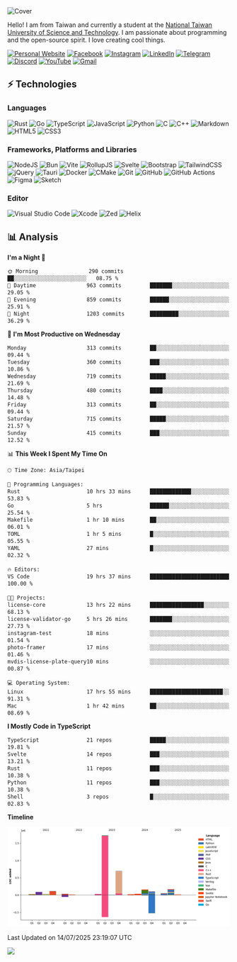 <picture>
  <source media="(prefers-color-scheme: dark)" srcset="https://github.com/CRT-HAO/CRT-HAO/assets/31580253/6f53f4ab-546f-4db7-9f30-2c5b0711c0a2">
  <img alt="Cover" src="https://github.com/CRT-HAO/CRT-HAO/assets/31580253/4efdfca0-1005-43ab-8c60-07e6973a89b2">
</picture>

Hello! I am from Taiwan and currently a student at the [National Taiwan University of Science and Technology](https://www.ntust.edu.tw/). I am passionate about programming and the open-source spirit. I love creating cool things.

[![Personal Website](https://img.shields.io/badge/Personal%20Website-%23000000.svg?style=for-the-badge)](https://hayden.tw/)
[![Facebook](https://img.shields.io/badge/Facebook-%231877F2.svg?style=for-the-badge&logo=Facebook&logoColor=white)](https://www.facebook.com/CRT.HAO.CHUN/)
[![Instagram](https://img.shields.io/badge/Instagram-%23E4405F.svg?style=for-the-badge&logo=Instagram&logoColor=white)](https://www.instagram.com/crt_hao/)
[![LinkedIn](https://img.shields.io/badge/linkedin-%230077B5.svg?style=for-the-badge&logo=linkedin&logoColor=white)](https://www.linkedin.com/in/crthao/)
[![Telegram](https://img.shields.io/badge/Telegram-2CA5E0?style=for-the-badge&logo=telegram&logoColor=white)](https://t.me/CRT_HAO)
[![Discord](https://img.shields.io/badge/Discord-%235865F2.svg?style=for-the-badge&logo=discord&logoColor=white)](https://discordapp.com/users/401324674371551234)
[![YouTube](https://img.shields.io/badge/YouTube-%23FF0000.svg?style=for-the-badge&logo=YouTube&logoColor=white)](https://www.youtube.com/channel/UC-WnTCkztbitHGXnmvipUUg)
[![Gmail](https://img.shields.io/badge/Gmail-D14836?style=for-the-badge&logo=gmail&logoColor=white)](mailto:m831718@gmail.com)

## ⚡ Technologies

### Languages

![Rust](https://img.shields.io/badge/rust-%23000000.svg?style=for-the-badge&logo=rust&logoColor=white)
![Go](https://img.shields.io/badge/go-%2300ADD8.svg?style=for-the-badge&logo=go&logoColor=white)
![TypeScript](https://img.shields.io/badge/typescript-%23007ACC.svg?style=for-the-badge&logo=typescript&logoColor=white)
![JavaScript](https://img.shields.io/badge/javascript-%23323330.svg?style=for-the-badge&logo=javascript&logoColor=%23F7DF1E)
![Python](https://img.shields.io/badge/python-3670A0?style=for-the-badge&logo=python&logoColor=ffdd54)
![C](https://img.shields.io/badge/c-%2300599C.svg?style=for-the-badge&logo=c&logoColor=white)
![C++](https://img.shields.io/badge/c++-%2300599C.svg?style=for-the-badge&logo=c%2B%2B&logoColor=white)
![Markdown](https://img.shields.io/badge/markdown-%23000000.svg?style=for-the-badge&logo=markdown&logoColor=white)
![HTML5](https://img.shields.io/badge/html5-%23E34F26.svg?style=for-the-badge&logo=html5&logoColor=white)
![CSS3](https://img.shields.io/badge/css3-%231572B6.svg?style=for-the-badge&logo=css3&logoColor=white)

### Frameworks, Platforms and Libraries

![NodeJS](https://img.shields.io/badge/node.js-6DA55F?style=for-the-badge&logo=node.js&logoColor=white)
![Bun](https://img.shields.io/badge/Bun-%23000000.svg?style=for-the-badge&logo=bun&logoColor=white)
![Vite](https://img.shields.io/badge/vite-%23646CFF.svg?style=for-the-badge&logo=vite&logoColor=white)
![RollupJS](https://img.shields.io/badge/RollupJS-ef3335?style=for-the-badge&logo=rollup.js&logoColor=white)
![Svelte](https://img.shields.io/badge/svelte-%23f1413d.svg?style=for-the-badge&logo=svelte&logoColor=white)
![Bootstrap](https://img.shields.io/badge/bootstrap-%238511FA.svg?style=for-the-badge&logo=bootstrap&logoColor=white)
![TailwindCSS](https://img.shields.io/badge/tailwindcss-%2338B2AC.svg?style=for-the-badge&logo=tailwind-css&logoColor=white)
![jQuery](https://img.shields.io/badge/jquery-%230769AD.svg?style=for-the-badge&logo=jquery&logoColor=white)
![Tauri](https://img.shields.io/badge/tauri-%2324C8DB.svg?style=for-the-badge&logo=tauri&logoColor=%23FFFFFF)
![Docker](https://img.shields.io/badge/docker-%230db7ed.svg?style=for-the-badge&logo=docker&logoColor=white)
![CMake](https://img.shields.io/badge/CMake-%23008FBA.svg?style=for-the-badge&logo=cmake&logoColor=white)
![Git](https://img.shields.io/badge/git-%23F05033.svg?style=for-the-badge&logo=git&logoColor=white)
![GitHub](https://img.shields.io/badge/github-%23121011.svg?style=for-the-badge&logo=github&logoColor=white)
![GitHub Actions](https://img.shields.io/badge/github%20actions-%232671E5.svg?style=for-the-badge&logo=githubactions&logoColor=white)
![Figma](https://img.shields.io/badge/figma-%23F24E1E.svg?style=for-the-badge&logo=figma&logoColor=white)
![Sketch](https://img.shields.io/badge/Sketch-FFB387?style=for-the-badge&logo=sketch&logoColor=black)

### Editor

![Visual Studio Code](https://img.shields.io/badge/Visual%20Studio%20Code-0078d7.svg?style=for-the-badge&logo=visual-studio-code&logoColor=white)
![Xcode](https://img.shields.io/badge/Xcode-007ACC?style=for-the-badge&logo=Xcode&logoColor=white)
![Zed](https://img.shields.io/badge/Zed-F6F5F0?style=for-the-badge&logo=zed&logoColor=black)
![Helix](https://img.shields.io/badge/Helix-281733?style=for-the-badge&logo=helix&logoColor=white)

## 📊 Analysis

<!--START_SECTION:waka-->
**I'm a Night 🦉** 

```text
🌞 Morning                290 commits         ██░░░░░░░░░░░░░░░░░░░░░░░   08.75 % 
🌆 Daytime                963 commits         ███████░░░░░░░░░░░░░░░░░░   29.05 % 
🌃 Evening                859 commits         ██████░░░░░░░░░░░░░░░░░░░   25.91 % 
🌙 Night                  1203 commits        █████████░░░░░░░░░░░░░░░░   36.29 % 
```
📅 **I'm Most Productive on Wednesday** 

```text
Monday                   313 commits         ██░░░░░░░░░░░░░░░░░░░░░░░   09.44 % 
Tuesday                  360 commits         ███░░░░░░░░░░░░░░░░░░░░░░   10.86 % 
Wednesday                719 commits         █████░░░░░░░░░░░░░░░░░░░░   21.69 % 
Thursday                 480 commits         ████░░░░░░░░░░░░░░░░░░░░░   14.48 % 
Friday                   313 commits         ██░░░░░░░░░░░░░░░░░░░░░░░   09.44 % 
Saturday                 715 commits         █████░░░░░░░░░░░░░░░░░░░░   21.57 % 
Sunday                   415 commits         ███░░░░░░░░░░░░░░░░░░░░░░   12.52 % 
```


📊 **This Week I Spent My Time On** 

```text
🕑︎ Time Zone: Asia/Taipei

💬 Programming Languages: 
Rust                     10 hrs 33 mins      █████████████░░░░░░░░░░░░   53.83 % 
Go                       5 hrs               ██████░░░░░░░░░░░░░░░░░░░   25.54 % 
Makefile                 1 hr 10 mins        ██░░░░░░░░░░░░░░░░░░░░░░░   06.01 % 
TOML                     1 hr 5 mins         █░░░░░░░░░░░░░░░░░░░░░░░░   05.55 % 
YAML                     27 mins             █░░░░░░░░░░░░░░░░░░░░░░░░   02.32 % 

🔥 Editors: 
VS Code                  19 hrs 37 mins      █████████████████████████   100.00 % 

🐱‍💻 Projects: 
license-core             13 hrs 22 mins      █████████████████░░░░░░░░   68.13 % 
license-validator-go     5 hrs 26 mins       ███████░░░░░░░░░░░░░░░░░░   27.73 % 
instagram-test           18 mins             ░░░░░░░░░░░░░░░░░░░░░░░░░   01.54 % 
photo-framer             17 mins             ░░░░░░░░░░░░░░░░░░░░░░░░░   01.46 % 
mvdis-license-plate-query10 mins             ░░░░░░░░░░░░░░░░░░░░░░░░░   00.87 % 

💻 Operating System: 
Linux                    17 hrs 55 mins      ███████████████████████░░   91.31 % 
Mac                      1 hr 42 mins        ██░░░░░░░░░░░░░░░░░░░░░░░   08.69 % 
```

**I Mostly Code in TypeScript** 

```text
TypeScript               21 repos            █████░░░░░░░░░░░░░░░░░░░░   19.81 % 
Svelte                   14 repos            ███░░░░░░░░░░░░░░░░░░░░░░   13.21 % 
Rust                     11 repos            ███░░░░░░░░░░░░░░░░░░░░░░   10.38 % 
Python                   11 repos            ███░░░░░░░░░░░░░░░░░░░░░░   10.38 % 
Shell                    3 repos             █░░░░░░░░░░░░░░░░░░░░░░░░   02.83 % 
```



**Timeline**

![Lines of Code chart](https://raw.githubusercontent.com/hayd1n/hayd1n/main/assets/bar_graph.png)


 Last Updated on 14/07/2025 23:19:07 UTC
<!--END_SECTION:waka-->

![](https://komarev.com/ghpvc/?username=CRT-HAO&style=flat-square)
